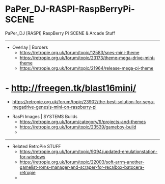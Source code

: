 # PaPer_DJ-RASPI-RaspBerryPi-SCENE
PaPer_DJ [RASPI] RaspBerry Pi SCENE &amp; Arcade Stuff

---------------------------------------------------------------------

* Overlay | Borders
  - https://retropie.org.uk/forum/topic/12583/snes-mini-theme
  - https://retropie.org.uk/forum/topic/23173/theme-mega-drive-mini-theme
  - https://retropie.org.uk/forum/topic/21964/release-mega-pi-theme
#  - http://freegen.tk/blast16mini/
   - https://retropie.org.uk/forum/topic/23902/the-best-solution-for-sega-megadrive-genesis-mini-on-raspberry-pi

* RasPi Images | SYSTEMS Builds
  - https://retropie.org.uk/forum/category/9/projects-and-themes
  - https://retropie.org.uk/forum/topic/23539/gameboy-build
  - 
  
--------------------------------------------------------------------
  
* Related RetroPie STUFF
  - https://retropie.org.uk/forum/topic/9094/updated-emulationstation-for-windows
  - https://retropie.org.uk/forum/topic/22003/soft-arrm-another-gamelist-roms-manager-and-scraper-for-recalbox-batocera-retropie
  - 
